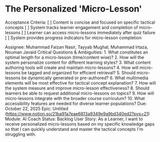 # The Personalized 'Micro-Lesson'

Acceptance Criteria: [ ] Content is concise and focused on specific tactical concepts
[ ] System tracks learner engagement and completion of micro-lessons
[ ] Learner can access micro-lessons immediately after quiz failure
[ ] System provides progress indicators for micro-lesson completion

Assignee: Muhammad Faizan Nasir, Tayyab Mughal, Muhammad Irtaza, Nouman Javaid
Critical Questions & Ambiguities: 1. What constitutes an optimal length for a micro-lesson (time/content wise)?
2. How will the system personalize content for different learning styles?
3. What content authoring tools will create and maintain micro-lessons?
4. How will micro-lessons be tagged and organized for efficient retrieval?
5. Should micro-lessons be dynamically generated or pre-authored?
6. What multimedia elements will be most effective for tactical concept explanation?
7. How will the system measure and improve micro-lesson effectiveness?
8. Should learners be able to request additional micro-lessons on topics?
9. How will micro-lessons integrate with the broader course curriculum?
10. What accessibility features are needed for diverse learner populations?
Due: October 22, 2025
Epic: Untitled (https://www.notion.so/21ba91a7eae6813a9349e9a9bd340ed2?pvs=21)
Module: AI Coach
Status: Backlog
User Story: As a Learner, I want to receive personalized micro-lessons based on my specific knowledge gaps so that I can quickly understand and master the tactical concepts I'm struggling with.